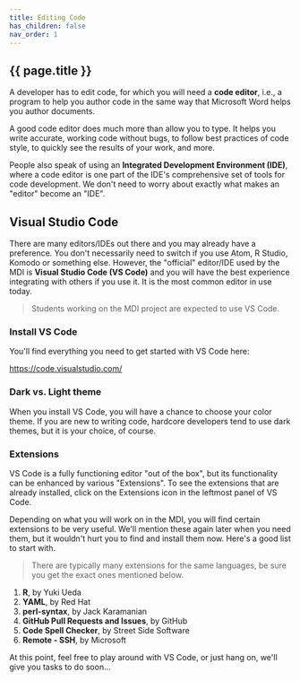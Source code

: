 ```yaml
---
title: Editing Code
has_children: false
nav_order: 1
---
```


## {{ page.title }}

A developer has to edit code, for which you
will need a **code editor**, i.e., a program to help you author code
in the same way that Microsoft Word helps you author documents.

A good code editor does much more than allow you to type.
It helps you write accurate, working code without bugs,
to follow best practices of code style, to quickly see
the results of your work, and more.

People also speak of using an **Integrated Development Environment (IDE)**,
where a code editor is one part of the IDE's comprehensive set of tools
for code development. We don't need to worry about exactly what 
makes an "editor" become an "IDE".

## Visual Studio Code

There are many editors/IDEs out there and you may already 
have a preference. You don't necessarily need to switch if you 
use Atom, R Studio, Komodo or something else. However, the "official"
editor/IDE used by the MDI is **Visual Studio Code (VS Code)** and you will have
the best experience integrating with others if you use it. It is 
the most common editor in use today. 

> Students working on the MDI project are expected to use VS Code.

### Install VS Code

You'll find everything you need to get started with VS Code here:

<https://code.visualstudio.com/>

### Dark vs. Light theme

When you install VS Code, you will have a chance to choose your color
theme. If you are new to writing code, hardcore developers tend to use 
dark themes, but it is your choice, of course.

### Extensions

VS Code is a fully functioning editor "out of the box", but its functionality
can be enhanced by various "Extensions". To see the extensions that are
already installed, click on the Extensions icon in the leftmost panel of VS Code.

Depending on what you will work on in the MDI, you will find certain extensions 
to be very useful. We'll mention these again later when you need them, but it
wouldn't hurt you to find and install them now. Here's a good list to start with. 

> There are typically many extensions for the same languages, be sure you get the exact ones mentioned below.

1) **R**, by Yuki Ueda  
2) **YAML**, by Red Hat  
3) **perl-syntax**, by Jack Karamanian  
4) **GitHub Pull Requests and Issues**, by GitHub  
5) **Code Spell Checker**, by Street Side Software 
6) **Remote - SSH**, by Microsoft

At this point, feel free to play around with VS Code, or just hang on, we'll give you tasks to do soon...
